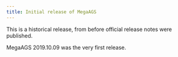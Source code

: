 ```yaml
---
title: Initial release of MegaAGS
---
```

This is a historical release, from before official release notes were published.

MegaAGS 2019.10.09 was the very first release.